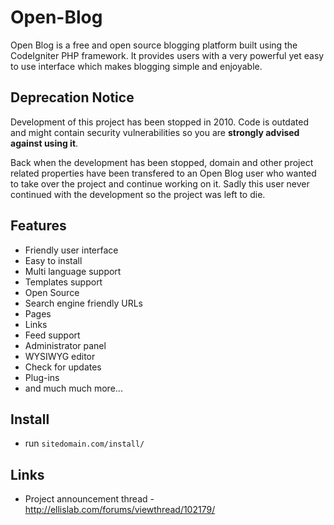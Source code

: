# Open-Blog

Open Blog is a free and open source blogging platform built using
the CodeIgniter PHP framework.
It provides users with a very powerful yet easy to use interface
which makes blogging simple and enjoyable.

## Deprecation Notice

Development of this project has been stopped in 2010. Code is outdated and
might contain security vulnerabilities so you are **strongly advised against
using it**.

Back when the development has been stopped, domain and other project related
properties have been transfered to an Open Blog user who wanted to take over
the project and continue working on it. Sadly this user never continued with
the development so the project was left to die.

## Features

* Friendly user interface
* Easy to install
* Multi language support
* Templates support
* Open Source
* Search engine friendly URLs
* Pages
* Links
* Feed support
* Administrator panel
* WYSIWYG editor
* Check for updates
* Plug-ins
* and much much more...

## Install

- run `sitedomain.com/install/`

## Links

* Project announcement thread - http://ellislab.com/forums/viewthread/102179/
